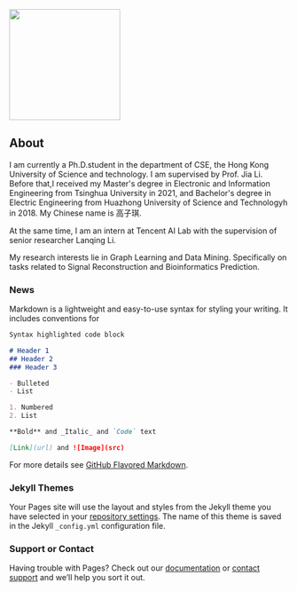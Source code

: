 <div align="left"><img width="200" height="auto" src="https://raw.githubusercontent.com/ziqikao/ziqikao.github.io/gh-pages/7.jpg"/></div>


## About

I am currently a Ph.D.student in the department of CSE, the Hong Kong University of Science and technology. I am supervised by Prof. Jia Li. Before that,I received my Master's degree in Electronic and Information Engineering from Tsinghua University in 2021, and Bachelor's degree in Electric Engineering from Huazhong University of Science and Technologyh in 2018. My Chinese name is 高子琪.

At the same time, I am an intern at Tencent AI Lab with the supervision of senior researcher Lanqing Li.

My research interests lie in Graph Learning and Data Mining. Specifically on tasks related to Signal Reconstruction and Bioinformatics Prediction.

### News

Markdown is a lightweight and easy-to-use syntax for styling your writing. It includes conventions for

```markdown
Syntax highlighted code block

# Header 1
## Header 2
### Header 3

- Bulleted
- List

1. Numbered
2. List

**Bold** and _Italic_ and `Code` text

[Link](url) and ![Image](src)
```

For more details see [GitHub Flavored Markdown](https://guides.github.com/features/mastering-markdown/).

### Jekyll Themes

Your Pages site will use the layout and styles from the Jekyll theme you have selected in your [repository settings](https://github.com/HUSTGZQ/ziqi.github.io/settings/pages). The name of this theme is saved in the Jekyll `_config.yml` configuration file.

### Support or Contact

Having trouble with Pages? Check out our [documentation](https://docs.github.com/categories/github-pages-basics/) or [contact support](https://support.github.com/contact) and we’ll help you sort it out.
